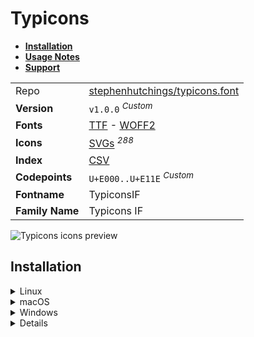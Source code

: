 # Typicons

- [**Installation**](#installation)
- [**Usage Notes**](#usage-notes)
- [**Support**](#support)

|                 |                                                                                                                                                                                 |
| :-------------- | ------------------------------------------------------------------------------------------------------------------------------------------------------------------------------- |
| Repo            | [stephenhutchings/typicons.font](https://github.com/stephenhutchings/typicons.font)                                                                                             |
| **Version**     | `v1.0.0` <sup>_Custom_</sup>                                                                                                                                                    |
| **Fonts**       | [TTF](https://raw.githubusercontent.com/iconicFonts/if/main/fonts/TTF/Typicons.ttf) - [WOFF2](https://raw.githubusercontent.com/iconicFonts/if/main/fonts/WOFF2/Typicons.woff2) |
| **Icons**       | [SVGs](https://github.com/iconicFonts/if/tree/main/packs/Typicons/svgs) <sup>_288_</sup>                                                                                        |
| **Index**       | [CSV](https://github.com/iconicFonts/if/blob/main/indices/Typicons.csv)                                                                                                         |
| **Codepoints**  | `U+E000..U+E11E` <sup>_Custom_</sup>                                                                                                                                            |
| **Fontname**    | TypiconsIF                                                                                                                                                                      |
| **Family Name** | Typicons IF                                                                                                                                                                     |

<picture>
  <source media="(prefers-color-scheme: dark)" srcset="https://raw.githubusercontent.com/iconicFonts/if/main/imgs/Typicons_dark.png">
  <img alt="Typicons icons preview" src="https://raw.githubusercontent.com/iconicFonts/if/main/imgs/Typicons_light.png">
</picture>

## Installation

<details>

<summary>Linux</summary>

```sh
curl -o ~/.local/share/fonts/Typicons.ttf https://raw.githubusercontent.com/iconicFonts/if/main/fonts/TTF/Typicons.ttf
```

Refresh font cache:

```sh
fc-cache -f ~/.local/share/fonts
```

</details>

<details>

<summary>macOS</summary>

```sh
curl -o ~/Library/Fonts/Typicons.ttf https://raw.githubusercontent.com/iconicFonts/if/main/fonts/TTF/Typicons.ttf
```

</details>

<details>

<summary>Windows</summary>

```sh
curl -o C:\Windows\Fonts\Typicons.ttf https://raw.githubusercontent.com/iconicFonts/if/main/fonts/TTF/Typicons.ttf
```

</details>

<details>

## Usage Notes

> [!NOTE] > \*Typicons** font is standalone and has its own [codepoints](https://github.com/iconicFonts/if/blob/main/indices/Typicons.csv), which are different from those in the **iPack\*\* fonts[^1].

> [!IMPORTANT]
> The [codepoints](https://github.com/iconicFonts/if/blob/main/indices/Typicons.csv) for the **Typicons** font remain unchanged and will not alter in the future, ensuring that you can use the font safely even when new versions are released.

## Support

If you've found this project helpful, a little love goes a long way. Give it a :star: or share it around.

[^1]: The first glyph for the **Typicons** font starts from codepoint `E000`, while for the **iPack** font, it starts from `FBFE0`.
